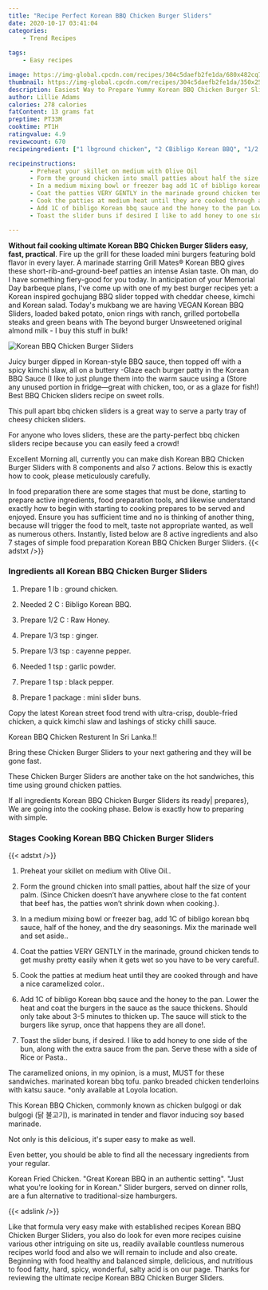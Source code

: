 ```yaml
---
title: "Recipe Perfect Korean BBQ Chicken Burger Sliders"
date: 2020-10-17 03:41:04
categories:
    - Trend Recipes
    
tags:
    - Easy recipes

image: https://img-global.cpcdn.com/recipes/304c5daefb2fe1da/680x482cq70/korean-bbq-chicken-burger-sliders-recipe-main-photo.jpg
thumbnail: https://img-global.cpcdn.com/recipes/304c5daefb2fe1da/350x250cq70/korean-bbq-chicken-burger-sliders-recipe-main-photo.jpg
description: Easiest Way to Prepare Yummy Korean BBQ Chicken Burger Sliders with 8 ingredients and 7 stages of easy cooking.
author: Lillie Adams
calories: 278 calories
fatContent: 13 grams fat
preptime: PT33M
cooktime: PT1H
ratingvalue: 4.9
reviewcount: 670
recipeingredient: ["1 lbground chicken", "2 CBibligo Korean BBQ", "1/2 CRaw Honey", "1/3 tspginger", "1/3 tspcayenne pepper", "1 tspgarlic powder", "1 tspblack pepper", "1 packagemini slider buns"]

recipeinstructions: 
      - Preheat your skillet on medium with Olive Oil 
      - Form the ground chicken into small patties about half the size of your palm Since Chicken doesnt have anywhere close to the fat content that beef has the patties wont shrink down when cooking 
      - In a medium mixing bowl or freezer bag add 1C of bibligo korean bbq sauce half of the honey and the dry seasonings Mix the marinade well and set aside 
      - Coat the patties VERY GENTLY in the marinade ground chicken tends to get mushy pretty easily when it gets wet so you have to be very careful 
      - Cook the patties at medium heat until they are cooked through and have a nice caramelized color 
      - Add 1C of bibligo Korean bbq sauce and the honey to the pan Lower the heat and coat the burgers in the sauce as the sauce thickens Should only take about 35 minutes to thicken up The sauce will stick to the burgers like syrup once that happens they are all done 
      - Toast the slider buns if desired I like to add honey to one side of the bun along with the extra sauce from the panServe these with a side of Rice or Pasta

---
```




**Without fail cooking ultimate Korean BBQ Chicken Burger Sliders easy, fast, practical**. Fire up the grill for these loaded mini burgers featuring bold flavor in every layer. A marinade starring Grill Mates® Korean BBQ gives these short-rib-and-ground-beef patties an intense Asian taste. Oh man, do I have something fiery-good for you today. In anticipation of your Memorial Day barbeque plans, I&#39;ve come up with one of my best burger recipes yet: a Korean inspired gochujang BBQ slider topped with cheddar cheese, kimchi and Korean salad. Today&#39;s mukbang we are having VEGAN Korean BBQ Sliders, loaded baked potato, onion rings with ranch, grilled portobella steaks and green beans with The beyond burger Unsweetened original almond milk - I buy this stuff in bulk!


![Korean BBQ Chicken Burger Sliders](https://img-global.cpcdn.com/recipes/304c5daefb2fe1da/680x482cq70/korean-bbq-chicken-burger-sliders-recipe-main-photo.jpg "Korean BBQ Chicken Burger Sliders")



Juicy burger dipped in Korean-style BBQ sauce, then topped off with a spicy kimchi slaw, all on a buttery -Glaze each burger patty in the Korean BBQ Sauce (I like to just plunge them into the warm sauce using a (Store any unused portion in fridge—great with chicken, too, or as a glaze for fish!) Best BBQ Chicken sliders recipe on sweet rolls.

This pull apart bbq chicken sliders is a great way to serve a party tray of cheesy chicken sliders.

For anyone who loves sliders, these are the party-perfect bbq chicken sliders recipe because you can easily feed a crowd!


Excellent Morning all, currently you can make dish Korean BBQ Chicken Burger Sliders with 8 components and also 7 actions. Below this is exactly how to cook, please meticulously carefully.

In food preparation there are some stages that must be done, starting to prepare active ingredients, food preparation tools, and likewise understand exactly how to begin with starting to cooking prepares to be served and enjoyed. Ensure you has sufficient time and no is thinking of another thing, because will trigger the food to melt, taste not appropriate wanted, as well as numerous others. Instantly, listed below are 8 active ingredients and also 7 stages of simple food preparation Korean BBQ Chicken Burger Sliders.
{{< adstxt />}}

### Ingredients all Korean BBQ Chicken Burger Sliders


1. Prepare 1 lb : ground chicken.

1. Needed 2 C : Bibligo Korean BBQ.

1. Prepare 1/2 C : Raw Honey.

1. Prepare 1/3 tsp : ginger.

1. Prepare 1/3 tsp : cayenne pepper.

1. Needed 1 tsp : garlic powder.

1. Prepare 1 tsp : black pepper.

1. Prepare 1 package : mini slider buns.


Copy the latest Korean street food trend with ultra-crisp, double-fried chicken, a quick kimchi slaw and lashings of sticky chilli sauce.

Korean BBQ Chicken Resturent In Sri Lanka.!!

Bring these Chicken Burger Sliders to your next gathering and they will be gone fast.

These Chicken Burger Sliders are another take on the hot sandwiches, this time using ground chicken patties.


If all ingredients Korean BBQ Chicken Burger Sliders its ready| prepares}, We are going into the cooking phase. Below is exactly how to preparing with simple.

### Stages Cooking Korean BBQ Chicken Burger Sliders

{{< adstxt />}}


1. Preheat your skillet on medium with Olive Oil..



1. Form the ground chicken into small patties, about half the size of your palm. (Since Chicken doesn’t have anywhere close to the fat content that beef has, the patties won’t shrink down when cooking.).



1. In a medium mixing bowl or freezer bag, add 1C of bibligo korean bbq sauce, half of the honey, and the dry seasonings. Mix the marinade well and set aside..



1. Coat the patties VERY GENTLY in the marinade, ground chicken tends to get mushy pretty easily when it gets wet so you have to be very careful!.



1. Cook the patties at medium heat until they are cooked through and have a nice caramelized color..



1. Add 1C of bibligo Korean bbq sauce and the honey to the pan. Lower the heat and coat the burgers in the sauce as the sauce thickens. Should only take about 3-5 minutes to thicken up. The sauce will stick to the burgers like syrup, once that happens they are all done!.



1. Toast the slider buns, if desired. I like to add honey to one side of the bun, along with the extra sauce from the pan.
Serve these with a side of Rice or Pasta..




The caramelized onions, in my opinion, is a must, MUST for these sandwiches. marinated korean bbq tofu. panko breaded chicken tenderloins with katsu sauce. *only available at Loyola location.

This Korean BBQ Chicken, commonly known as chicken bulgogi or dak bulgogi (닭 불고기), is marinated in tender and flavor inducing soy based marinade.

Not only is this delicious, it&#39;s super easy to make as well.

Even better, you should be able to find all the necessary ingredients from your regular.

Korean Fried Chicken. &#34;Great Korean BBQ in an authentic setting&#34;. &#34;Just what you&#39;re looking for in Korean.&#34; Slider burgers, served on dinner rolls, are a fun alternative to traditional-size hamburgers.


{{< adslink />}}

Like that formula very easy make with established recipes Korean BBQ Chicken Burger Sliders, you also do look for even more recipes cuisine various other intriguing on site us, readily available countless numerous recipes world food and also we will remain to include and also create. Beginning with food healthy and balanced simple, delicious, and nutritious to food fatty, hard, spicy, wonderful, salty acid is on our page. Thanks for reviewing the ultimate recipe Korean BBQ Chicken Burger Sliders.
